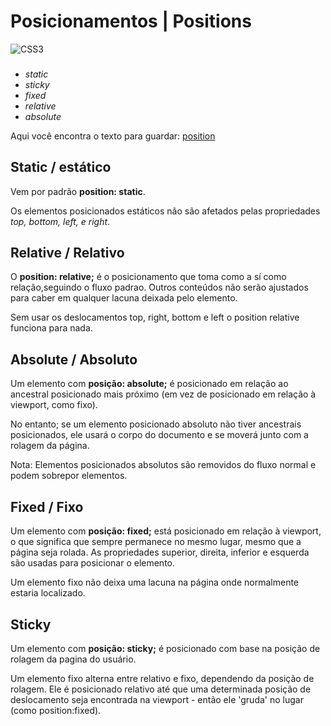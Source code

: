 # Posicionamentos | Positions
![CSS3](https://img.shields.io/badge/css3-%231572B6.svg?style=for-the-badge&logo=css3&logoColor=white)
### 
- _static_
- _sticky_
- _fixed_
- _relative_
- _absolute_


Aqui você encontra o texto para guardar: [position](https://www.canva.com/design/DAFdQR7FbRY/ZekqWUoQmZkIHvZ4NIbyWA/view?website#2:position)


## **Static / estático**

Vem por padrão **position: static**.

Os elementos posicionados estáticos não são afetados pelas propriedades _top, bottom, left, e right_.

## **Relative / Relativo**
O **position: relative;** é o posicionamento que toma como a sí como relação,seguindo o fluxo padrao.
Outros conteúdos não serão ajustados para caber em qualquer lacuna deixada pelo elemento.

Sem usar os deslocamentos top, right, bottom e left o position relative funciona para nada.

## **Absolute / Absoluto**
Um elemento com **posição: absolute;** é posicionado em relação ao ancestral posicionado mais próximo (em vez de posicionado em relação à viewport, como fixo).

No entanto; se um elemento posicionado absoluto não tiver ancestrais posicionados, ele usará o corpo do documento e se moverá junto com a rolagem da página.

Nota: Elementos posicionados absolutos são removidos do fluxo normal e podem sobrepor elementos.

## **Fixed / Fixo**

Um elemento com **posição: fixed;** está posicionado em relação à viewport, o que significa que sempre permanece no mesmo lugar, mesmo que a página seja rolada. As propriedades superior, direita, inferior e esquerda são usadas para posicionar o elemento.

Um elemento fixo não deixa uma lacuna na página onde normalmente estaria localizado.

## **Sticky**
Um elemento com **posição: sticky;** é posicionado com base na posição de rolagem da pagina do usuário.

Um elemento fixo alterna entre relativo e fixo, dependendo da posição de rolagem. Ele é posicionado relativo até que uma determinada posição de deslocamento seja encontrada na viewport - então ele 'gruda' no lugar (como position:fixed).

